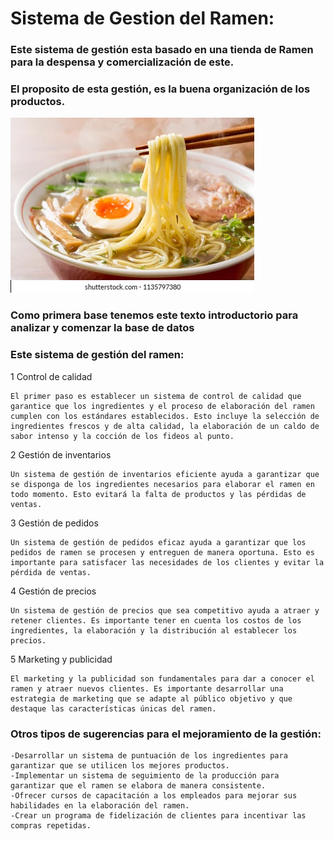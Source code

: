 # Sistema de Gestion del Ramen:

### Este sistema de gestión esta basado en una tienda de Ramen para la despensa y comercialización de este.

### El proposito de esta gestión, es la buena organización de los productos.

![Imagen Ramen](image.png)

### Como primera base tenemos este texto introductorio para analizar y comenzar la base de datos

### Este sistema de gestión del ramen:

1 Control de calidad

    El primer paso es establecer un sistema de control de calidad que garantice que los ingredientes y el proceso de elaboración del ramen cumplen con los estándares establecidos. Esto incluye la selección de ingredientes frescos y de alta calidad, la elaboración de un caldo de sabor intenso y la cocción de los fideos al punto.

2 Gestión de inventarios

    Un sistema de gestión de inventarios eficiente ayuda a garantizar que se disponga de los ingredientes necesarios para elaborar el ramen en todo momento. Esto evitará la falta de productos y las pérdidas de ventas.

3 Gestión de pedidos

    Un sistema de gestión de pedidos eficaz ayuda a garantizar que los pedidos de ramen se procesen y entreguen de manera oportuna. Esto es importante para satisfacer las necesidades de los clientes y evitar la pérdida de ventas.

4 Gestión de precios

    Un sistema de gestión de precios que sea competitivo ayuda a atraer y retener clientes. Es importante tener en cuenta los costos de los ingredientes, la elaboración y la distribución al establecer los precios.

5 Marketing y publicidad

    El marketing y la publicidad son fundamentales para dar a conocer el ramen y atraer nuevos clientes. Es importante desarrollar una estrategia de marketing que se adapte al público objetivo y que destaque las características únicas del ramen.




### Otros tipos de sugerencias para el mejoramiento de la gestión:


	-Desarrollar un sistema de puntuación de los ingredientes para garantizar que se utilicen los mejores productos.
	-Implementar un sistema de seguimiento de la producción para garantizar que el ramen se elabora de manera consistente.
	-Ofrecer cursos de capacitación a los empleados para mejorar sus habilidades en la elaboración del ramen.
	-Crear un programa de fidelización de clientes para incentivar las compras repetidas.




